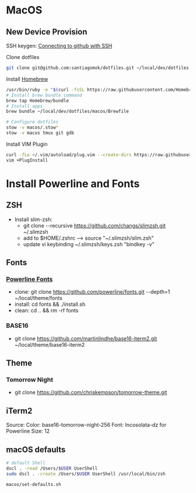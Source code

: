 # MacOS

## New Device Provision
SSH keygen: [Connecting to github with SSH](https://help.github.com/en/github/authenticating-to-github/connecting-to-github-with-ssh)

Clone dotfiles
```bash
git clone git@github.com:santiagomok/dotfiles.git ~/local/dev/dotfiles
```

Install [Homebrew](https://brew.sh)
```bash
/usr/bin/ruby -e "$(curl -fsSL https://raw.githubusercontent.com/Homebrew/install/master/install)"
# Install brew bundle command
brew tap Homebrew/bundle
# Install apps
brew bundle ~/local/dev/dotfiles/macos/Brewfile

# Configure dotfiles
stow -v macos/.stow*
stow -v macos tmux git gdb
```

Install VIM Plugin 
```bash
curl -fLo ~/.vim/autoload/plug.vim --create-dirs https://raw.githubusercontent.com/junegunn/vim-plug/master/plug.vim
vim +PlugInstall
```

# Install Powerline and Fonts
## ZSH
- Install slim-zsh: 
  - git clone --recursive https://github.com/changs/slimzsh.git ~/.slimzsh
  - add to $HOME/.zshrc --> source "~/.slimzsh/slim.zsh"
  - update vi keybinding ~/.slimzsh/keys.zsh "bindkey -v"

## Fonts
### [Powerline Fonts](https://github.com/powerline/fonts)
- clone: git clone https://github.com/powerline/fonts.git --depth=1 ~/local/theme/fonts
- install: cd fonts && ./install.sh
- clean: cd .. && rm -rf fonts
### BASE16
- git clone https://github.com/martinlindhe/base16-iterm2.git ~/local/theme/base16-iterm2

## Theme
### Tomorrow Night
- git clone https://github.com/chriskempson/tomorrow-theme.git

## iTerm2
Source: 
Color: base16-tomorrow-night-256
Font: Incosolata-dz for Powerline
Size: 12


## macOS defaults 
```bash
# default Shell
dscl . -read /Users/$USER UserShell
sudo dscl . -create /Users/$USER UserShell /usr/local/bin/zsh

macos/set-defaults.sh
```
